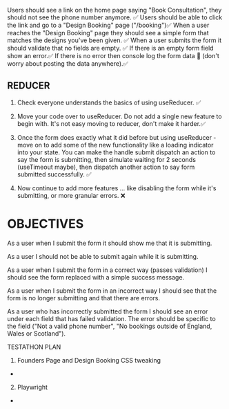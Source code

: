Users should see a link on the home page saying "Book Consultation", they should not see the phone number anymore. ✅
Users should be able to click the link and go to a "Design Booking" page ("/booking")✅
When a user reaches the "Design Booking" page they should see a simple form that matches the designs you've been given. ✅
When a user submits the form it should validate that no fields are empty. ✅
If there is an empty form field show an error.✅
If there is no error then console log the form data 🙂 (don't worry about posting the data anywhere).✅

## REDUCER

1. Check everyone understands the basics of using useReducer. ✅

2. Move your code over to useReducer. Do not add a single new feature to begin with. It's not easy moving to reducer, don't make it harder.✅

3. Once the form does exactly what it did before but using useReducer - move on to add some of the new functionality like a loading indicator into your state. You can make the handle submit dispatch an action to say the form is submitting, then simulate waiting for 2 seconds (useTimeout maybe), then dispatch another action to say form submitted successfully. ✅

4. Now continue to add more features ... like disabling the form while it's submitting, or more granular errors. ❌

# OBJECTIVES

As a user when I submit the form it should  show me that it is submitting. 

As a user I should not be able to submit again while it is submitting.

As a user when I submit the form in a correct way (passes validation) I should see the form replaced with a simple success message.

As a user when I submit the form in an incorrect way I should see that the form is no longer submitting and that there are errors.

As a user who has incorrectly submitted the form I should see an error under each field that has failed validation. The error should be specific to the field ("Not a valid phone number", "No bookings outside of England, Wales or Scotland").

TESTATHON PLAN
1. Founders Page and Design Booking CSS tweaking
-
2. Playwright
-